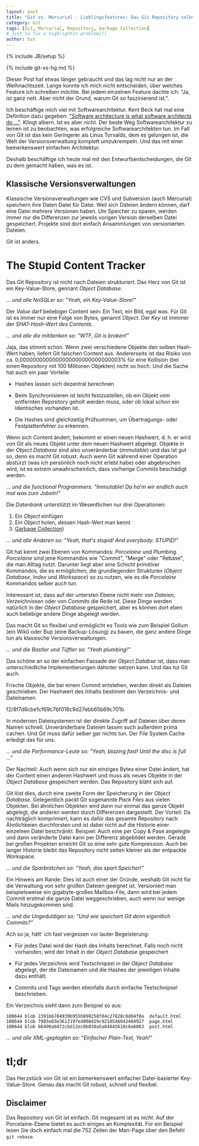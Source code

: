 ```yaml
---
layout: post
title: "Git vs. Mercurial - Lieblingsfeatures: Das Git Repository selbst (Teil 6)"
category: Git
tags: [Git, Mercurial, Repository, Garbage Collection]
# just to fix a highlightin problem]()
author: bst
---
```

{% include JB/setup %}

{% include git-vs-hg.md %}

Dieser Post hat etwas länger gebraucht und das lag nicht nur an der Weihnachtszeit. Lange konnte ich mich nicht entscheiden, über welches Feature ich schreiben möchte. Bei jedem einzelnen Feature dachte ich: "Ja, ist ganz nett. Aber nicht der Grund, warum Git so faszinierend ist.".

Ich beschäftige mich viel mit Softwarearchitektur. Kent Beck hat mal eine Definition dazu gegeben: ["Software architecture is what software architects do ..."][Beck on Software Architecture]. Klingt albern. Ist es aber nicht. Der beste Weg Softwarearchitektur zu lernen ist zu beobachten, was erfolgreiche Softwarearchitekten tun. Im Fall von Git ist das kein Geringerer als Linus Torvalds, dem es gelungen ist, die Welt der Versionsverwaltung komplett umzukrempeln. Und das mit einer bemerkenswert einfachen Architektur.

Deshalb beschäftige ich heute mal mit den Entwurfsentscheidungen, die Git zu dem gemacht haben, was es ist.

Klassische Versionsverwaltungen
-------------------------------

Klassische Versionsverwaltungen wie CVS und Subversion (auch Mercurial) speichern ihre Daten Datei für Datei. Weil sich Dateien ändern können, darf eine Datei mehrere Versionen haben. 
Um Speicher zu sparen, werden immer nur die Differenzen zur jeweils vorigen Version derselben Datei gespeichert. Projekte sind dort einfach Ansammlungen von versionierten Dateien.

Git ist anders.

The Stupid Content Tracker
==========================

Das Git Repository ist nicht nach Dateien strukturiert.
Das Herz von Git ist ein Key-Value-Store, gennant *Object Database*.

*... und alle NoSQLer so: "Yeah, ein Key-Value-Store!"*

Der *Value* darf beliebiger Content sein:
Ein Text, ein Bild, egal was.
Für Git ist es immer nur eine Folge von Bytes,
genannt *Object*. Der *Key* ist immmer der 
*SHA1-Hash-Wert des Contents*.

*... und alle die mitdenken so: "WTF, Git is broken!"*

Jaja, das stimmt schon. Wenn zwei verschiedene Objekte den selben Hash-Wert haben, liefert Git falschen Content aus. Andererseits ist das Risiko von ca. 0,0000000000000000000000000000003% für eine Kollision (bei einen Repository mit 100 Millionen Objekten) nicht so hoch. Und die Sache hat auch ein paar Vorteile:

 * Hashes lassen sich dezentral berechnen

 * Beim Synchronisieren ist leicht festzustellen, 
   ob ein Objekt vom entfernten Repository geholt werden muss,
   oder ob lokal schon ein Identisches vorhanden ist.

 * Die Hashes sind gleichzeitig Prüfsummen,
   um Übertragungs- oder Festplattenfehler zu erkennen.

Wenn sich Content ändert, bekommt er einen neuen Hashwert, d. h. er wird von Git als neues Objekt unter dem neuen Hashwert abgelegt.
Objekte in der *Object Database* sind also unveränderbar (*immutable*) und das ist gut so, denn es macht Git robust. Auch wenn Git während einer Operation abstürzt (was ich persönlich noch nicht erlebt habe) oder abgebrochen wird, ist es extrem unwahrscheinlich, dass vorherige Commits beschädigt werden.

*... und die functional Programmers: "Immutable! Da ha'm wir endlich auch mal was zum Jubeln!"*

Die *Datenbank* unterstützt im Wesentlichen nur
drei Operationen:

 1. Ein *Object* einfügen
 2. Ein *Object* holen, dessen Hash-Wert man kennt
 3. [Garbage Collection](/git/2012/05/28/wer-hat-angst-vor-dem-garbage-collector/))

*... und alle Anderen so: "Yeah, that's stupid! And everybody: STUPID!"*

Git hat kennt zwei Ebenen von Kommandos: *Porcelaine* und *Plumbing*. *Porcelaine* sind jene Kommandos wie "Commit", "Merge" oder "Rebase", die man Alltag nutzt. Darunter liegt aber eine Schicht primitiver Kommandos, die es ermöglichen, die grundlegenden Strukturen (*Object Database*, *Index* und *Workspace*) so zu nutzen, wie es die *Porcelaine* Kommandos selber auch tun.

Interessant ist, dass auf der untersten Ebene nicht mehr von *Dateien*, *Verzeichnissen* oder von *Commits* die Rede ist. Diese Dinge werden natürlich in der *Object Database* gespeichert, aber es können dort eben auch beliebige andere Dinge abgelegt werden. 

Das macht Git so flexibel und ermöglicht es Tools wie zum Beispiel Gollum (ein Wiki) oder Bup (eine Backup-Lösung) zu bauen, die ganz andere Dinge tun als klassische Versionsverwaltungen.

*... und die Bastler und Tüftler so: "Yeah plumbing!"*

Das schöne an so der einfachen Fassade der *Object Databse* ist, dass man unterschiedliche Implementierungen dahinter setzen kann. Und das tut Git auch. 

Frische Objekte, die bei einem Commit entstehen, werden direkt als Dateien geschrieben. Der Hashwert des Inhalts bestimmt den Verzeichnis- und Dateinamen.

  f2/8f7d6cbe1cf69c7bf018c9d27ebb65b69c701b

In modernen Dateisystemen ist der direkte Zugriff auf Dateien über deren Namen schnell. Unveränderbare Dateien lassen such außerdem prima cachen. Und Git muss dafür selber gar nichts tun. Der File System Cache erledigt das für uns.

*... und die Performance-Leute so: "Yeah, blazing fast! Until the disc is full ..."*

Der Nachteil: Auch wenn sich nur ein einziges Bytes einer Datei ändert, hat der Content einen anderen Hashwert und muss als neues Objekte in der *Object Database* gespeichert werden. Das Repository bläht sich auf. 

Git löst dies, durch eine zweite Form der Speicherung in der *Object Database*. Gelegentlich packt Git sogenannte *Pack Files* aus vielen Objekten. Bei ähnlichen Objekten wird dann nur einmal das ganze Objekt abgelegt, die anderen werden durch Differenzen dargestellt.
Der Vorteil: Da nachträglich komprimiert, kann es dafür das gesamte Repository nach Ähnlichkeien durchforsten und ist dabei nicht auf die Historie einer einzelnen Datei beschränkt. Beispiel: Auch eine per Copy & Pase angelegte und dann veränderte Datei kann per Differenz abgebildet werden. Gerade bei großen Projekten erreicht Git so eine sehr gute Kompression. Auch bei langer Historie bleibt das Repository nicht selten kleiner als der entpackte Workspace.

*... und die Sparbrötchen so: "Yeah, das spart Speicher!"*

Ein Hinweis am Rande: Dies ist auch einer der Gründe, weshalb Git nicht für die Verwaltung von sehr großen Dateien geeignet ist. Versioniert man beispielsweise ein gigabyte-großes Mailbox-File, dann wird bei jedem Commit erstmal die ganze Datei weggeschrieben, auch wenn nur wenige Mails hinzugekommen sind. 

*... und die Ungeduldigen so: "Und wie speichert Git denn eigentlich Commits?"*

Ach so ja, hätt' ich fast vergessen vor lauter Begeisterung:

 * Für jedes Datei wird der Hash des Inhalts berechnet. 
   Falls noch nicht vorhanden, wird der Inhalt in der *Object Database* gespeichert

 * Für jedes Verzeichnis wird Textschnipsel in der *Object Database* 
   abgelegt, der die Dateinamen und die Hashes der jeweiligen 
   Inhalte dazu enthält.

 * Commits und Tags werden ebenfalls durch einfache Textschnipsel 
   beschrieben.

Ein Verzeichnis sieht dann zum Beispiel so aus:

	100644 blob 2391b6784939b955b898258f84c27828c8d04f0a  default.html
	100644 blob 7985e03e3612197ed008d29c9210546042404927  page.html  
	100644 blob 66490a9d72cbd12ec0b830a5a04845610c0a6063  post.html  

*... und alle XML-geplagten so: "Einfacher Plain-Text, Yeah!"*

tl;dr
=====

Das Herzstück von Git ist ein bemerkenswert einfacher Datei-basierter Key-Value-Store. Genau das macht Git robust, schnell und flexibel.

Disclaimer
----------

Das Repository von Git ist einfach. Git insgesamt ist es *nicht*. Auf der Porcelaine-Ebene bietet es auch einiges an Komplexität. Für ein Beispiel lesen Sie doch einfach mal die 752 Zeilen der Man-Page über den Befehl `git rebase`.

<!-- Links -->

[Beck on Software Architecture]: http://my.safaribooksonline.com/book/-/9781466603363/chapter-13-the-philosophy-of-software-architecture/151

